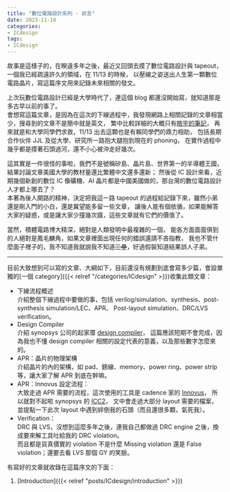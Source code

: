 ```yaml
---
title: "數位電路設計系列 - 前言"
date: 2023-11-16
categories:
- ICdesign
tags:
- ICdesign
---
```


故事是這樣子的，在睽違多年之後，最近又回頭去摸了數位電路設計與 tapeout，一個我已經疏遠許久的領域，在 11/13 的時候，
以壓線之姿送出人生第一顆數位電路晶片，寫這篇序文用來記錄未來相關的發文。  
<!--more-->
上次玩數位電路設計已經是大學時代了，連這個 blog 都還沒開始寫，就知道那是多古早以前的事了。  
會想寫這篇文章，是因為在這次的下線過程中，我發現網路上相關記錄的文章相當少，搜尋到的文章不是簡中就是英文，
繁中比較詳細的大概只有[皓宇的筆記](https://timsnote.wordpress.com/digital-ic-design/)，
再來就是和大學同學們求救，11/13 出去這顆也是有賴同學們的鼎力相助，
包括長期合作伙伴 JJL 及從大學、研究所一路抱大腿抱到現在的 phoning，
在實作過程中幾乎都是摸著石頭過河，還不小心被沖走好幾次。

這其實是一件很怪的事啦，我們不是號稱矽島、晶片島、世界第一的半導體王國，結果討論文章美國大學的教材量還比繁體中文還多還新；
然後從 IC 設計來看，近期幾個新創的數位 IC 像礦機、AI 晶片都是中國美國做的，那台灣的數位電路設計人才都上哪去了？  
本著為後人開路的精神，決定把我這一路 tapeout 的過程給記錄下來，雖然小弟還是剛入門的小白，還是冀望能多留一些文章，
讓後人能有個依循，如果能解答大家的疑惑，或是讓大家少撞幾次牆，這些文章就有它們的價值了。  

當然，積體電路博大精深，絕對是人類發明中最複雜的一個，
能各方面面面俱到的人絕對是鳳毛麟角，如果文章裡面出現任何的錯誤還請不吝指教，
我也不管什麼面子裡子的，我不知道我就說我不知道~~三壘~~，好過假裝知道結果誤人子弟。

----

目前大致想到可以寫的文章、大綱如下，目前還沒有規劃到底會寫多少篇，會設單獨的[一個 category]({{< relref "/categories/ICdesign" >}})收集此類文章：

*  下線流程概述  
介紹整個下線過程中要做的事，包括 verilog/simulation、synthesis、post-synthesis simulation/LEC、APR、
Post-layout simulation、DRC/LVS verification。
* Design Compiler  
介紹 synopsys 公司的起家厝 [design compiler](https://www.synopsys.com/implementation-and-signoff/rtl-synthesis-test/dc-ultra.html)，
這篇應該短期不會完成，因為我也不懂 design compiler 相關的設定代表的意義，以及那些數字怎麼來的。
* APR：晶片的物理架構  
介紹晶片的內的架構，如 pad、鎊線、memory、power ring、power strip 等，讓大家了解 APR 到底在幹嘛。
* APR：Innovus 設定流程：  
大致走過 APR 需要的流程，這次使用的工具是 cadence 家的 [Innovus](https://www.cadence.com/zh_TW/home/tools/digital-design-and-signoff/soc-implementation-and-floorplanning/innovus-implementation-system.html)，
所以就對不起啦 synopsys 的 [ICC2](https://www.synopsys.com/implementation-and-signoff/physical-implementation/ic-compiler.html)，
文中會走過大部分 layout 需要的檔案，並提點一下此次 layout 中遇到絆倒我的石頭（而且還很多顆，氣死我）。
* Verification：  
DRC 與 LVS，沒想到這麼多年之後，連我自己都做過 DRC engine 之後，換成要來解工具吐給我的 DRC violation。  
而且都是貨真價實的 violation 不是什麼 Missing violation 還是 False violation；還要去看 LVS 那個 GY 的笑臉。

有寫好的文章就收錄在這篇序文的下面：
1. [Introduction]({{< relref "posts/ICdesign/introduction" >}})
